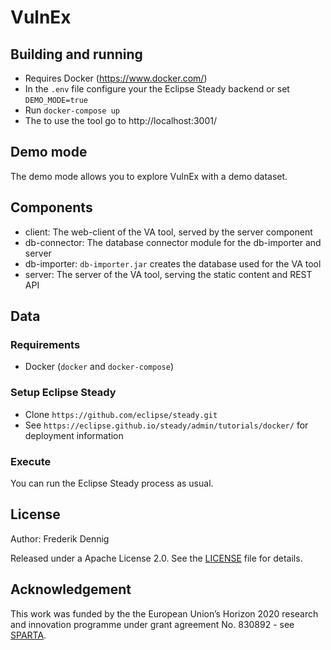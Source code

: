 VulnEx
======

Building and running
--------------------

* Requires Docker (https://www.docker.com/)
* In the `.env` file configure your the Eclipse Steady backend or set `DEMO_MODE=true`
* Run `docker-compose up`
* The to use the tool go to http://localhost:3001/

Demo mode
---------

The demo mode allows you to explore VulnEx with a demo dataset.

Components
----------

* client: The web-client of the VA tool, served by the server component
* db-connector: The database connector module for the db-importer and server
* db-importer: `db-importer.jar` creates the database used for the VA tool
* server: The server of the VA tool, serving the static content and REST API

Data
----

### Requirements

* Docker (`docker` and `docker-compose`)

### Setup **Eclipse Steady**

* Clone `https://github.com/eclipse/steady.git`
* See `https://eclipse.github.io/steady/admin/tutorials/docker/` for deployment information

### Execute

You can run the Eclipse Steady process as usual.

License
-------------

Author: Frederik Dennig

Released under a Apache License 2.0. See the [LICENSE](LICENSE) file for details.

Acknowledgement
-------------
This work was funded by the the European Union’s Horizon 2020 research and innovation programme under grant agreement No. 830892 - see [SPARTA](https://sparta.eu/).
